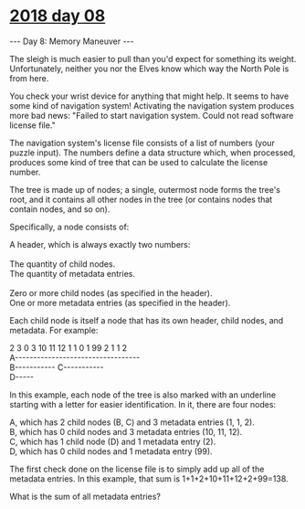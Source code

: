 # [2018 day 08](https://adventofcode.com/2018/day/8)

--- Day 8: Memory Maneuver ---

The sleigh is much easier to pull than you'd expect for something its weight. Unfortunately, neither you nor the Elves know which way the North Pole is from here.



You check your wrist device for anything that might help.  It seems to have some kind of navigation system!  Activating the navigation system produces more bad news: "Failed to start navigation system. Could not read software license file."



The navigation system's license file consists of a list of numbers (your puzzle input).  The numbers define a data structure which, when processed, produces some kind of tree that can be used to calculate the license number.



The tree is made up of nodes; a single, outermost node forms the tree's root, and it contains all other nodes in the tree (or contains nodes that contain nodes, and so on).



Specifically, a node consists of:



A header, which is always exactly two numbers:\
\
The quantity of child nodes.\
The quantity of metadata entries.\
\
Zero or more child nodes (as specified in the header).\
One or more metadata entries (as specified in the header).



Each child node is itself a node that has its own header, child nodes, and metadata. For example:



2 3 0 3 10 11 12 1 1 0 1 99 2 1 1 2\
A----------------------------------\
    B----------- C-----------\
                     D-----



In this example, each node of the tree is also marked with an underline starting with a letter for easier identification. In it, there are four nodes:



A, which has 2 child nodes (B, C) and 3 metadata entries (1, 1, 2).\
B, which has 0 child nodes and 3 metadata entries (10, 11, 12).\
C, which has 1 child node (D) and 1 metadata entry (2).\
D, which has 0 child nodes and 1 metadata entry (99).



The first check done on the license file is to simply add up all of the metadata entries.  In this example, that sum is 1+1+2+10+11+12+2+99=138.



What is the sum of all metadata entries?



